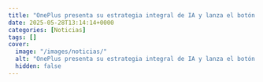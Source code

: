 ```yaml
---
title: "OnePlus presenta su estrategia integral de IA y lanza el botón Plus Key para una experiencia personalizada"
date: 2025-05-28T13:14:14+0000
categories: [Noticias]
tags: []
cover:
  image: "/images/noticias/"
  alt: "OnePlus presenta su estrategia integral de IA y lanza el botón Plus Key para una experiencia personalizada"
  hidden: false
---
```



